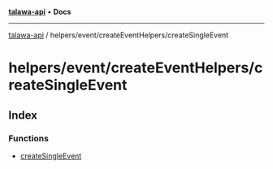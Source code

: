 [**talawa-api**](../../../../README.md) • **Docs**

***

[talawa-api](../../../../modules.md) / helpers/event/createEventHelpers/createSingleEvent

# helpers/event/createEventHelpers/createSingleEvent

## Index

### Functions

- [createSingleEvent](functions/createSingleEvent.md)
